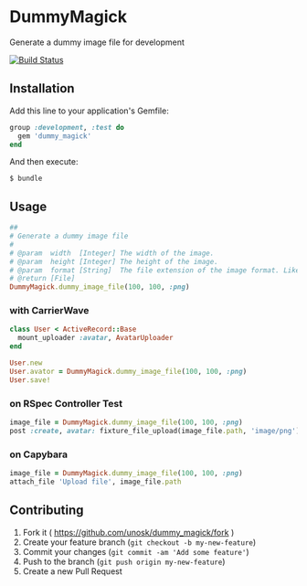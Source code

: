 # DummyMagick

Generate a dummy image file for development

[![Build Status](https://travis-ci.org/unosk/dummy_magick.svg?branch=master)](https://travis-ci.org/unosk/dummy_magick)

## Installation

Add this line to your application's Gemfile:

```ruby
group :development, :test do
  gem 'dummy_magick'
end
```

And then execute:

```
$ bundle
```

## Usage

```ruby
##
# Generate a dummy image file
#
# @param  width  [Integer] The width of the image.
# @param  height [Integer] The height of the image.
# @param  format [String]  The file extension of the image format. Like 'jpg', 'png', 'gif' etc.
# @return [File]
DummyMagick.dummy_image_file(100, 100, :png)
```

### with CarrierWave
```ruby
class User < ActiveRecord::Base
  mount_uploader :avatar, AvatarUploader
end

User.new
User.avator = DummyMagick.dummy_image_file(100, 100, :png)
User.save!
```

### on RSpec Controller Test
```ruby
image_file = DummyMagick.dummy_image_file(100, 100, :png)
post :create, avatar: fixture_file_upload(image_file.path, 'image/png')
```

### on Capybara
```ruby
image_file = DummyMagick.dummy_image_file(100, 100, :png)
attach_file 'Upload file', image_file.path
```

## Contributing

1. Fork it ( https://github.com/unosk/dummy_magick/fork )
2. Create your feature branch (`git checkout -b my-new-feature`)
3. Commit your changes (`git commit -am 'Add some feature'`)
4. Push to the branch (`git push origin my-new-feature`)
5. Create a new Pull Request
